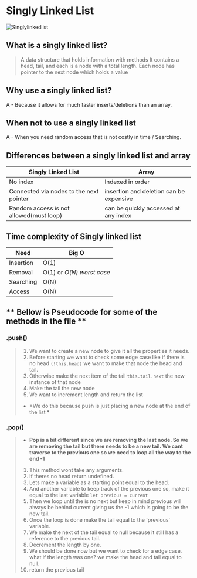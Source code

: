 # Singly Linked List 

![Singlylinkedlist](https://miro.medium.com/max/953/1*elJncKhH_P9oQglfI1aVQA.png)

## What is a singly linked list?
> A data structure that holds information with methods 
> It contains a head, tail, and each is a node with a total length. 
> Each node has pointer to the next node which holds a value 

## Why use a singly linked list?
 A - Because it allows for much faster inserts/deletions than an array.
## When not to use a singly linked list
 A - When you need random access that is not costly in time / Searching.

## Differences between a singly linked list and array
Singly Linked List | Array
------------ | -------------
No index | Indexed in order
Connected via nodes to the next pointer | insertion and deletion can be expensive
Random access is not allowed(must loop) | can be quickly accessed at any index

## Time complexity of Singly linked list
Need| Big O
------------ | -------------
Insertion | O(1)
Removal | O(1) or *O(N) worst case*
Searching | O(N)
Access | O(N)

## ** Bellow is Pseudocode for some of the methods in the file **

### .push()
> 1. We want to create a new node to give it all the properties it needs. 
> 2. Before starting we want to check some edge case like if there is no head `(!this.head)` we want to make that node the head and tail. 
> 3. Otherwise make the next item of the tail `this.tail.next` the new instance of that node
> 4. Make the tail the new node 
> 5. We want to increment length and return the list 
> * *We do this because push is just placing a new node at the end of the list *

### .pop()
> * **Pop is a bit different since we are removing the last node. So we are removing the tail but there needs to be a new tail. We cant traverse to the previous one so we need to loop all the way to the end -1**
> 1. This method wont take any arguments.
> 2. If theres no head return undefined.
> 3. Lets make a variable as a starting point equal to the head. 
> 4. And another variable to keep track of the previous one so, make it equal to the last variable `let previous = current`
> 5. Then we loop until the is no next but keep in mind previous will always be behind current giving us the -1 which is going to be the new tail.
> 6. Once the loop is done make the tail equal to the 'previous' variable.
> 7. We make the next of the tail equal to null because it still has a reference to the previous tail.
> 8. Decrement the length by one.
> 9. We should be done now but we want to check for a edge case. what if the length was one? we make the head and tail equal to null. 
> 10. return the previous tail 


